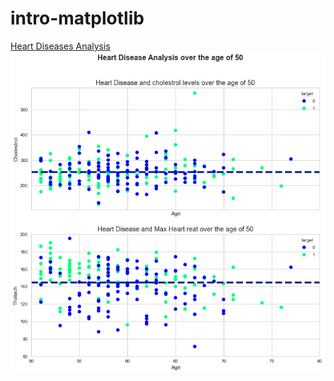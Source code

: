 # intro-matplotlib
[Heart Diseases Analysis](https://github.com/codebyrazakhan/intro-matplotlib/blob/main/heartdiesease.png)
<img src = "https://github.com/codebyrazakhan/intro-matplotlib/blob/main/heartdiesease.png" />
